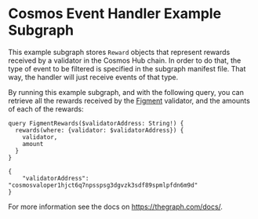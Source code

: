 # Cosmos Event Handler Example Subgraph

This example subgraph stores `Reward` objects that represent rewards received by a validator in the Cosmos Hub chain. In order to do that, the type of event to be filtered is specified in the subgraph manifest file. That way, the handler will just receive events of that type.

By running this example subgraph, and with the following query, you can retrieve all the rewards received by the [Figment](https://atomscan.com/validators/cosmosvaloper1hjct6q7npsspsg3dgvzk3sdf89spmlpfdn6m9d) validator, and the amounts of each of the rewards:

```
query FigmentRewards($validatorAddress: String!) {
  rewards(where: {validator: $validatorAddress}) {
    validator,
    amount
  }
}
```
```
{
    "validatorAddress": "cosmosvaloper1hjct6q7npsspsg3dgvzk3sdf89spmlpfdn6m9d"
}
```
For more information see the docs on https://thegraph.com/docs/.
